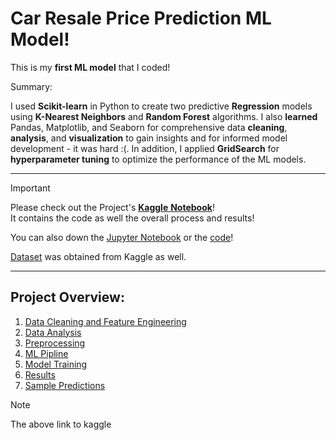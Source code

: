# Car Resale Price Prediction ML Model!

This is my **first ML model** that I coded! 

Summary:  

I used **Scikit-learn** in Python to create two predictive **Regression** models using **K-Nearest Neighbors** and **Random Forest** algorithms. I also **learned** Pandas, Matplotlib, and Seaborn for comprehensive data **cleaning**, **analysis**, and **visualization** to gain insights and for informed model development - it was hard :(. In addition, I applied **GridSearch** for **hyperparameter tuning** to optimize the performance of the ML models.

---

> [!IMPORTANT]  
Please check out the Project's [**Kaggle** **Notebook**](https://www.kaggle.com/code/pandu0/car-resale-price-prediction-scikit-learn)!    
It contains the code as well the overall process and results!

You can also down the [Jupyter Notebook](./car-resale-price-prediction.ipynb) or the [code](./ml-model.py)!

[Dataset](./car_web_scraped_dataset.csv) was obtained from Kaggle as well.  

---

## Project Overview:  
1. [Data Cleaning and Feature Engineering](https://www.kaggle.com/code/pandu0/car-resale-price-prediction-scikit-learn#Data-Cleaning-&-Feature-Engineering)
2. [Data Analysis](https://www.kaggle.com/code/pandu0/car-resale-price-prediction-scikit-learn#Data-Analysis)
3. [Preprocessing](https://www.kaggle.com/code/pandu0/car-resale-price-prediction-scikit-learn#Preprocessing)
4. [ML Pipline](https://www.kaggle.com/code/pandu0/car-resale-price-prediction-scikit-learn#ML-Pipeline)
5. [Model Training](https://www.kaggle.com/code/pandu0/car-resale-price-prediction-scikit-learn#Model-Training)
6. [Results](https://www.kaggle.com/code/pandu0/car-resale-price-prediction-scikit-learn#Results)
7. [Sample Predictions](https://www.kaggle.com/code/pandu0/car-resale-price-prediction-scikit-learn#Sample-Predictions)

> [!NOTE]  
The above link to kaggle



